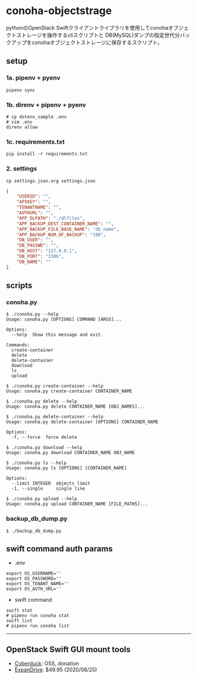 # conoha-objectstrage

pythonのOpenStack Swiftクライアントライブラリを使用してconohaオブジェクトストレージを操作するcliスクリプトと
DB(MySQL)ダンプの指定世代分バックアップをconohaオブジェクトストレージに保存するスクリプト。

## setup

### 1a. pipenv + pyenv

```
pipenv sync
```

### 1b. direnv + pipenv + pyenv

```
# cp dotenv_sample .env
# vim .env
direnv allow
```

### 1c. requirements.txt

```
pip install -r requirements.txt
```

### 2. settings

```
cp settings.json.org settings.json
```

```settings.json
{
    "USERID": "",
    "APIKEY": "",
    "TENANTNAME": "",
    "AUTHURL": "",
    "APP_DLPATH": "./dlfiles",
    "APP_BACKUP_DEST_CONTAINER_NAME": "",
    "APP_BACKUP_FILE_BASE_NAME": "db_name",
    "APP_BACKUP_NUM_OF_BACKUP": "100",
    "DB_USER": "",
    "DB_PASSWD": "",
    "DB_HOST": "127.0.0.1",
    "DB_PORT": "3306",
    "DB_NAME": ""
}
```

## scripts

### conoha.py

```
$ ./conoha.py --help
Usage: conoha.py [OPTIONS] COMMAND [ARGS]...

Options:
  --help  Show this message and exit.

Commands:
  create-container
  delete
  delete-container
  download
  ls
  upload

$ ./conoha.py create-container --help
Usage: conoha.py create-container CONTAINER_NAME

$ ./conoha.py delete --help
Usage: conoha.py delete CONTAINER_NAME [OBJ_NAMES]...

$ ./conoha.py delete-container --help
Usage: conoha.py delete-container [OPTIONS] CONTAINER_NAME

Options:
  -f, --force  force delete

$ ./conoha.py download --help
Usage: conoha.py download CONTAINER_NAME OBJ_NAME

$ ./conoha.py ls --help
Usage: conoha.py ls [OPTIONS] [CONTAINER_NAME]

Options:
  --limit INTEGER  objects limit
  -1, --single     single line

$ ./conoha.py upload --help
Usage: conoha.py upload CONTAINER_NAME [FILE_PATHS]...
```

### backup_db_dump.py

```
$ ./backup_db_dump.py
```

## swift command auth params

- .env

```
export OS_USERNAME=''
export OS_PASSWORD=''
export OS_TENANT_NAME=''
export OS_AUTH_URL=''
```

- swift command

```
swift stat
# pipenv run conoha stat
swift list
# pipenv run conoha list
```

---

## OpenStack Swift GUI mount tools

- [Cyberduck](https://cyberduck.io): OSS, donation
- [ExpanDrive](https://www.expandrive.com): $49.95 (2020/08/25)
